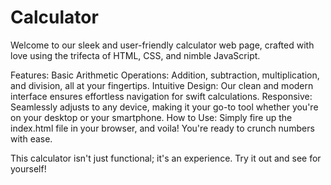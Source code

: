 # Calculator

Welcome to our sleek and user-friendly calculator web page, crafted with love using the trifecta of HTML, CSS, and nimble JavaScript.

Features:
Basic Arithmetic Operations: Addition, subtraction, multiplication, and division, all at your fingertips.
Intuitive Design: Our clean and modern interface ensures effortless navigation for swift calculations.
Responsive: Seamlessly adjusts to any device, making it your go-to tool whether you're on your desktop or your smartphone.
How to Use:
Simply fire up the index.html file in your browser, and voila! You're ready to crunch numbers with ease.

This calculator isn't just functional; it's an experience. Try it out and see for yourself!
